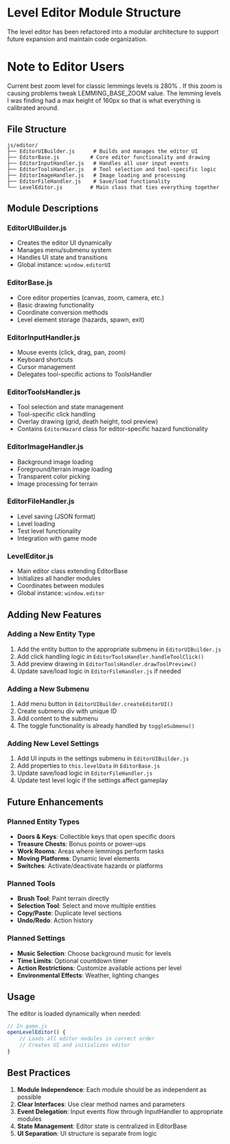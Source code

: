 # Level Editor Module Structure

The level editor has been refactored into a modular architecture to support future expansion and maintain code organization.

# Note to Editor Users
Current best zoom level for classic lemmings levels is 280% . If this zoom is causing problems tweak LEMMING_BASE_ZOOM value.
The lemming levels I was finding had a max height of 160px so that is what everything is calibrated around.


## File Structure

```
js/editor/
├── EditorUIBuilder.js      # Builds and manages the editor UI
├── EditorBase.js          # Core editor functionality and drawing
├── EditorInputHandler.js   # Handles all user input events
├── EditorToolsHandler.js   # Tool selection and tool-specific logic
├── EditorImageHandler.js   # Image loading and processing
├── EditorFileHandler.js    # Save/load functionality
└── LevelEditor.js         # Main class that ties everything together
```

## Module Descriptions

### EditorUIBuilder.js
- Creates the editor UI dynamically
- Manages menu/submenu system
- Handles UI state and transitions
- Global instance: `window.editorUI`

### EditorBase.js
- Core editor properties (canvas, zoom, camera, etc.)
- Basic drawing functionality
- Coordinate conversion methods
- Level element storage (hazards, spawn, exit)

### EditorInputHandler.js
- Mouse events (click, drag, pan, zoom)
- Keyboard shortcuts
- Cursor management
- Delegates tool-specific actions to ToolsHandler

### EditorToolsHandler.js
- Tool selection and state management
- Tool-specific click handling
- Overlay drawing (grid, death height, tool preview)
- Contains `EditorHazard` class for editor-specific hazard functionality

### EditorImageHandler.js
- Background image loading
- Foreground/terrain image loading
- Transparent color picking
- Image processing for terrain

### EditorFileHandler.js
- Level saving (JSON format)
- Level loading
- Test level functionality
- Integration with game mode

### LevelEditor.js
- Main editor class extending EditorBase
- Initializes all handler modules
- Coordinates between modules
- Global instance: `window.editor`

## Adding New Features

### Adding a New Entity Type
1. Add the entity button to the appropriate submenu in `EditorUIBuilder.js`
2. Add click handling logic in `EditorToolsHandler.handleToolClick()`
3. Add preview drawing in `EditorToolsHandler.drawToolPreview()`
4. Update save/load logic in `EditorFileHandler.js` if needed

### Adding a New Submenu
1. Add menu button in `EditorUIBuilder.createEditorUI()`
2. Create submenu div with unique ID
3. Add content to the submenu
4. The toggle functionality is already handled by `toggleSubmenu()`

### Adding New Level Settings
1. Add UI inputs in the settings submenu in `EditorUIBuilder.js`
2. Add properties to `this.levelData` in `EditorBase.js`
3. Update save/load logic in `EditorFileHandler.js`
4. Update test level logic if the settings affect gameplay

## Future Enhancements

### Planned Entity Types
- **Doors & Keys**: Collectible keys that open specific doors
- **Treasure Chests**: Bonus points or power-ups
- **Work Rooms**: Areas where lemmings perform tasks
- **Moving Platforms**: Dynamic level elements
- **Switches**: Activate/deactivate hazards or platforms

### Planned Tools
- **Brush Tool**: Paint terrain directly
- **Selection Tool**: Select and move multiple entities
- **Copy/Paste**: Duplicate level sections
- **Undo/Redo**: Action history

### Planned Settings
- **Music Selection**: Choose background music for levels
- **Time Limits**: Optional countdown timer
- **Action Restrictions**: Customize available actions per level
- **Environmental Effects**: Weather, lighting changes

## Usage

The editor is loaded dynamically when needed:

```javascript
// In game.js
openLevelEditor() {
    // Loads all editor modules in correct order
    // Creates UI and initializes editor
}
```

## Best Practices

1. **Module Independence**: Each module should be as independent as possible
2. **Clear Interfaces**: Use clear method names and parameters
3. **Event Delegation**: Input events flow through InputHandler to appropriate modules
4. **State Management**: Editor state is centralized in EditorBase
5. **UI Separation**: UI structure is separate from logic